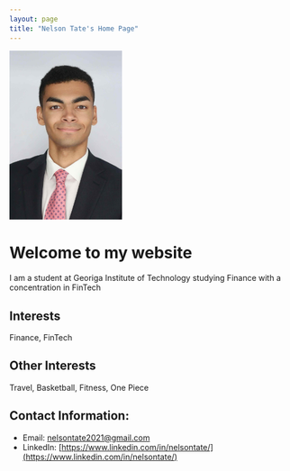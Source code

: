 ```yaml
---
layout: page
title: "Nelson Tate's Home Page"
---
```

<img src="Nelson_Tate_Pic" atl="Nelson Tate" width="200">

# Welcome to my website
I am a student at Georiga Institute of Technology studying Finance with a concentration in FinTech

## Interests
Finance, FinTech

## Other Interests
Travel, Basketball, Fitness, One Piece

## Contact Information:
* Email: [nelsontate2021@gmail.com](nelsontate2021@gmail.com)
* LinkedIn: [https://www.linkedin.com/in/nelsontate/](https://www.linkedin.com/in/nelsontate/)
